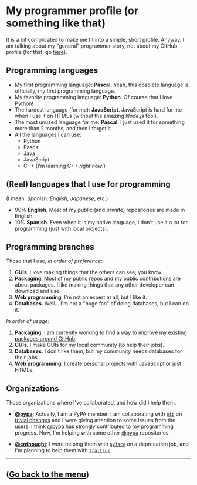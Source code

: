 # My programmer profile (or something like that)

It is a bit complicated to make me fit into a simple, short profile. Anyway, I am talking about
my "general" programmer story, not about my GitHub profile \(for that, go [here](http://github.com/diddileija)\).

## Programming languages

- My first programming language: **Pascal**. Yeah, this obsolete language is, officially, my first programming language.
- My favorite programming language: **Python**. Of course that I love Python!
- The hardest language \(for me\): **JavaScript**. JavaScript is hard for me when I use it on HTMLs \(without the amazing _Node.js_ tool\).
- The most unused language for me: **Pascal**. I just used it for something more than 2 months, and then I forgot it.
- All the languages I can use:
  - Python
  - Pascal
  - Java
  - JavaScript
  - C++ (I'm learning C++ _right now!_)

## \(Real\) languages that I use for programming

\(I mean: _Spanish, English, Japanese_, etc.\)

- 90% **English**. Most of my public \(and private\) repositories are made in English.
- 10% **Spanish**. Even when it is my native language, I don't use it a lot for programming \(just with local projects\).

## Programming branches

Those that I use, _in order of preference_:

1. **GUIs**. I love making things that the others can see, you know.
2. **Packaging**. Most of my public repos and my public contributions are about packages. I like making things that any other developer can download and use.
3. **Web programming**. I'm not an expert at all, but I like it.
4. **Databases**. Well... I'm not a "huge fan" of doing databases, but I can do it.

_In order of usage_:

1. **Packaging**. I am currently working to find a way to improve [my existing packages around GitHub](http://github.com/DiddiLeija?tab=repositories).
2. **GUIs**. I make GUIs for my local community \(to help their jobs\).
3. **Databases**. I don't like them, but my community needs databases for their jobs.
4. **Web programming**. I create personal projects with JavaScript or just HTMLs.

## Organizations

Those organizations where I've collaborated, and how did I help them.

- **[@pypa](http://github.com/pypa)**: Actually, I am a PyPA member. I am collaborating with [`pip`](http://pip.pypa.io) on [trivial changes](https://github.com/pypa/pip/issues?q=author%3ADiddiLeija) and I were giving attention to some issues from the users. I think [@pypa](http://github.com/pypa) has strongly contributed to my programming progress. Now, I'm helping with some other [@pypa](http://github.com/pypa) repositories.

- **[@enthought](http://github.com/enthought)**: I were helping them with [`pyface`](http://github.com/enthought/pyface) on a deprecation job, and I'm planning to help them with [`traitsui`](http://github.com/enthought/traitsui).

****

## \([Go back to the menu](http://diddileija.github.io)\)
